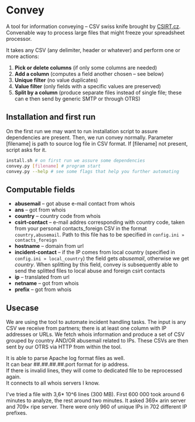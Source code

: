 # Convey

A tool for information conveying – CSV swiss knife brought by [CSIRT.cz](https://csirt.cz). Convenable way to process large files that might freeze your spreadsheet processor.

It takes any CSV (any delimiter, header or whatever) and perform one or more actions:

1) **Pick or delete columns** (if only some columns are needed)
2) **Add a column** (computes a field another chosen – see below)
3) **Unique filter** (no value duplicates)
4) **Value filter** (only fields with a specific values are preserved)
5) **Split by a column** (produce separate files instead of single file; these can e then send by generic SMTP or through OTRS)

## Installation and first run

On the first run we may want to run installation script to assure dependencies are present. Then, we run convey normally. Parameter [filename] is path to source log file in CSV format.
 If [filename] not present, script asks for it.


```bash
install.sh # on first run we assure some dependencies
convey.py [filename] # program start
convey.py --help # see some flags that help you further automating
``` 

## Computable fields

* **abusemail** – got abuse e-mail contact from whois
* **ans** – got from whois
* **country** – country code from whois
* **csirt-contact** – e-mail addres corresponding with country code, taken from your personal contacts_foreign CSV in the format `country,abusemail`. Path to this file has to be specified in `config.ini » contacts_foreign`
* **hostname** – domain from url
* **incident-contact** – if the IP comes from local country (specified in `config.ini » local_country`) the field gets *abusemail*, otherwise we get *country*. When splitting by this field, convey is subsequently able to send the splitted files to local abuse and foreign csirt contacts 
* **ip** – translated from url
* **netname** – got from whois
* **prefix** – got from whois

## Usecase
We are using the tool to automate incident handling tasks. The input is any CSV we receive from partners; there is at least one column with IP addresses or URLs. We fetch whois information and produce a set of CSV grouped by country AND/OR abusemail related to IPs. These CSVs are then sent by our OTRS via HTTP from within the tool.
 
It is able to parse Apache log format files as well.  
It can bear ##.##.##.##.port format for ip address.  
If there is invalid lines, they will come to dedicated file to be reprocessed again.   
It connects to all whois servers I know.

I've tried a file with 3,6* 10^6 lines (300 MB). First 600 000 took around 6 minutes to analyze, the rest around two minutes. It asked 369× arin server and 709× ripe server. There were only 960 of unique IPs in 702 different IP prefixes.
